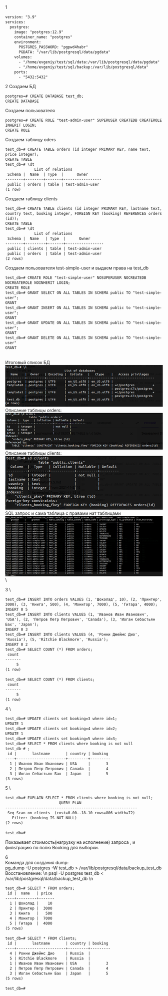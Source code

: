 1
```
version: "3.9"
services:
  postgres:
    image: "postgres:12.9"
    container_name: "postgres"
    environment:
      POSTGRES_PASSWORD: "pgpwd4habr"
      PGDATA: "/var/lib/postgresql/data/pgdata"
    volumes:
      - "/home/evgeniy/test/sql/data:/var/lib/postgresql/data/pgdata"
      - "/home/evgeniy/test/sql/backup:/var/lib/postgresql/data"
    ports:
      - "5432:5432"
```
2
Создаем БД
```
postgres=# CREATE DATABASE test_db;
CREATE DATABASE
```
Создаем пользователя
```
postgres=# CREATE ROLE "test-admin-user" SUPERUSER CREATEDB CREATEROLE INHERIT LOGIN;
CREATE ROLE
```
Создаем таблицу oders
```
test_db=# CREATE TABLE orders (id integer PRIMARY KEY, name text, price integer);
CREATE TABLE
test_db=# \dt
             List of relations
 Schema |  Name  | Type  |      Owner      
--------+--------+-------+-----------------
 public | orders | table | test-admin-user
(1 row)
```
Создаем таблицу clients
```
test_db=# CREATE TABLE clients (id integer PRIMARY KEY, lastname text, country text, booking integer, FOREIGN KEY (booking) REFERENCES orders (id));
CREATE TABLE
test_db=# \dt
             List of relations
 Schema |  Name   | Type  |      Owner      
--------+---------+-------+-----------------
 public | clients | table | test-admin-user
 public | orders  | table | test-admin-user
(2 rows)
```
Создаем пользователя test-simple-user и выдаем права на test_db
```
test_db=# CREATE ROLE "test-simple-user" NOSUPERUSER NOCREATEDB NOCREATEROLE NOINHERIT LOGIN;
CREATE ROLE
test_db=# GRANT SELECT ON ALL TABLES IN SCHEMA public TO "test-simple-user";
GRANT
test_db=# GRANT INSERT ON ALL TABLES IN SCHEMA public to "test-simple-user";
GRANT
test_db=# GRANT UPDATE ON ALL TABLES IN SCHEMA public TO "test-simple-user";
GRANT
test_db=# GRANT DELETE ON ALL TABLES IN SCHEMA public TO "test-simple-user"
GRANT
```
\
Итоговый список БД \
![итоговый список баз данных](https://github.com/evgenfomin/devops-netology/blob/main/virt_bd/HomeWork6.2/Screenshot%20from%202021-12-04%2013-42-10.png) \
Описание таблицы orders: \
![orders](https://github.com/evgenfomin/devops-netology/blob/main/virt_bd/HomeWork6.2/Screenshot%20from%202021-12-04%2015-56-06.png) \
Описание таблицы clients: \
![clients](https://github.com/evgenfomin/devops-netology/blob/main/virt_bd/HomeWork6.2/Screenshot%20from%202021-12-04%2015-58-59.png) \
SQL запрос и сама таблица с правами нат таблицами \
![sql_order](https://github.com/evgenfomin/devops-netology/blob/main/virt_bd/HomeWork6.2/Screenshot%20from%202021-12-04%2016-06-14.png) \

3 \
```
test_db=# INSERT INTO orders VALUES (1, 'Шоколад', 10), (2, 'Принтер', 3000), (3, 'Книга', 500), (4, 'Монитор', 7000), (5, 'Гитара', 4000);
INSERT 0 5
test_db=# INSERT INTO clients VALUES (1, 'Иванов Иван Иванович', 'USA'), (2, 'Петров Петр Петрович', 'Canada'), (3, 'Иоган Себастьян Бах', 'Japan');
INSERT 0 3
test_db=# INSERT INTO clients VALUES (4, 'Ронни Джеймс Дио', 'Russia'), (5, 'Ritchie Blackmore', 'Russia');
INSERT 0 2
test_db=# SELECT COUNT (*) FROM orders;
 count 
-------
     5
(1 row)

test_db=# SELECT COUNT (*) FROM clients;
 count 
-------
     5
(1 row)
```
4 \
```
test_db=# UPDATE clients set booking=3 where id=1;
UPDATE 1
test_db=# UPDATE clients set booking=4 where id=2;
UPDATE 1
test_db=# UPDATE clients set booking=5 where id=3;
test_db=# SELECT * FROM clients where booking is not null
test_db-# ;
 id |       lastname       | country | booking 
----+----------------------+---------+---------
  1 | Иванов Иван Иванович | USA     |       3
  2 | Петров Петр Петрович | Canada  |       4
  3 | Иоган Себастьян Бах  | Japan   |       5
(3 rows)
```
5 \
```
test_db=# EXPLAIN SELECT * FROM clients where booking is not null;
                        QUERY PLAN                         
-----------------------------------------------------------
 Seq Scan on clients  (cost=0.00..18.10 rows=806 width=72)
   Filter: (booking IS NOT NULL)
(2 rows)

test_db=# 
```
Показывает стоимость(нагрузку на исполнение) запроса , и фильтрацию по полю Booking для выборки.

6 \
Команда для создания dump: \
pg_dump -U postgres -W test_db > /var/lib/postgresql/data/backup_test_db\
Восстановление: \n
psql -U postgres test_db < /var/lib/postgresql/data/backup_test_db \n
```
test_db=# SELECT * FROM orders;
 id |  name   | price 
----+---------+-------
  1 | Шоколад |    10
  2 | Принтер |  3000
  3 | Книга   |   500
  4 | Монитор |  7000
  5 | Гитара  |  4000
(5 rows)

test_db=# SELECT * FROM clients;
 id |       lastname       | country | booking 
----+----------------------+---------+---------
  4 | Ронни Джеймс Дио     | Russia  |        
  5 | Ritchie Blackmore    | Russia  |        
  1 | Иванов Иван Иванович | USA     |       3
  2 | Петров Петр Петрович | Canada  |       4
  3 | Иоган Себастьян Бах  | Japan   |       5
(5 rows)

test_db=# 

```